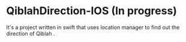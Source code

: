 # QiblahDirection-IOS (In progress)
It's a project written in swift that uses location manager to find out the direction of Qiblah . 
